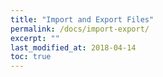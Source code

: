 ```yaml
---
title: "Import and Export Files"
permalink: /docs/import-export/
excerpt: ""
last_modified_at: 2018-04-14
toc: true
---
```

